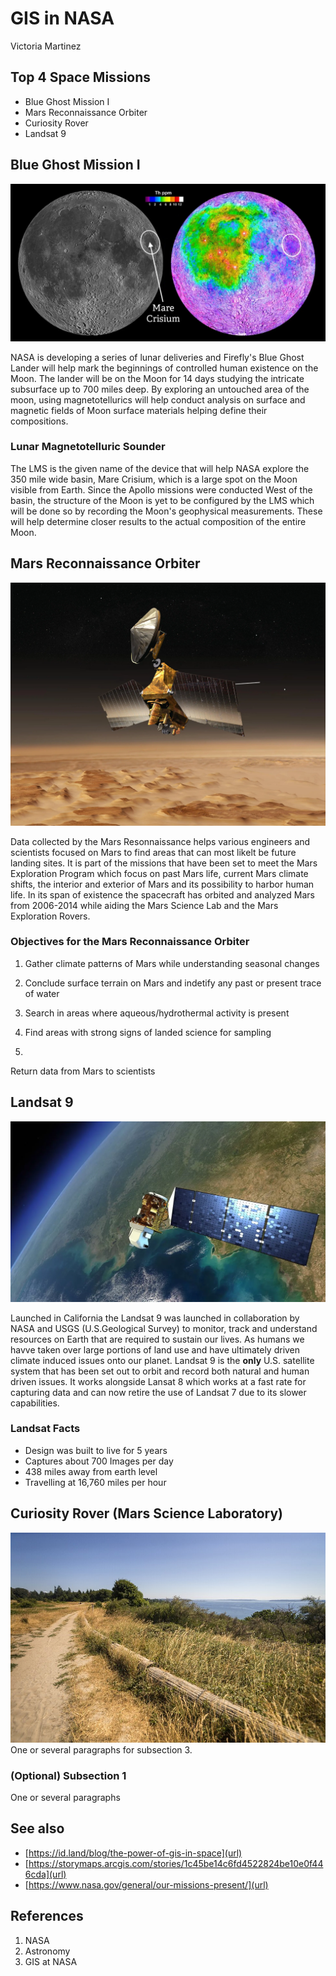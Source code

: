 # GIS in NASA
Victoria Martinez

## Top 4 Space Missions
- Blue Ghost Mission I
- Mars Reconnaissance Orbiter
- Curiosity Rover
- Landsat 9



## Blue Ghost Mission I
![images](Images/blue-ghost.webp)

NASA is developing a series of lunar deliveries and Firefly's Blue Ghost Lander will help mark the beginnings of controlled human existence on the Moon. The lander will be on the Moon for 14 days studying the intricate subsurface up to 700 miles deep. By exploring an untouched area of the moon, using magnetotellurics will help conduct analysis on surface and magnetic fields of Moon surface materials helping define their compositions.

### Lunar Magnetotelluric Sounder
The LMS is the given name of the device that will help NASA explore the 350 mile wide basin, Mare Crisium, which is a large spot on the Moon visible from Earth. Since the Apollo missions were conducted West of the basin, the structure of the Moon is yet to be configured by the LMS which will be done so by recording the Moon's geophysical measurements. These will help determine closer results to the actual composition of the entire Moon.

## Mars Reconnaissance Orbiter
![images](Images/mars-orbiter.webp)

Data collected by the Mars Resonnaissance helps various engineers and scientists focused on Mars to find areas that can most likelt be future landing sites. It is part of the missions that have been set to meet the Mars Exploration Program which focus on past Mars life, current Mars climate shifts, the interior and exterior of Mars and its possibility to harbor human life. In its span of existence the spacecraft has orbited and analyzed Mars from 2006-2014 while aiding the Mars Science Lab and the Mars Exploration Rovers.

### Objectives for the Mars Reconnaissance Orbiter
1. Gather climate patterns of Mars while understanding seasonal changes

2. Conclude surface terrain on Mars and indetify any past or present trace of water

3. Search in areas where aqueous/hydrothermal activity is present

4. Find areas with strong signs of landed science for sampling

5. 
Return data from Mars to scientists 

## Landsat 9
![images](Images/landsat9.jpeg)

Launched in California the Landsat 9 was launched in collaboration by NASA and USGS (U.S.Geological Survey) to monitor, track and understand resources on Earth that are required to sustain our lives. As humans we havve taken over large portions of land use and have ultimately driven climate induced issues onto our planet. Landsat 9 is the **only** U.S. satellite system that has been set out to orbit and record both natural and human driven issues. It works alongside Lansat 8 which works at a fast rate for capturing data and can now retire the use of Landsat 7 due to its slower capabilities.
### Landsat Facts
 - Design was built to live for 5 years
 - Captures about 700 Images per day
 - 438 miles away from earth level
 - Travelling at 16,760 miles per hour

## Curiosity Rover (Mars Science Laboratory)
![images](Images/discoverypark.jpg)
One or several paragraphs for subsection 3.
### (Optional) Subsection 1
One or several paragraphs

## See also
- [https://id.land/blog/the-power-of-gis-in-space](url)
- [https://storymaps.arcgis.com/stories/1c45be14c6fd4522824be10e0f446cda](url)
- [https://www.nasa.gov/general/our-missions-present/](url)

## References
1. NASA
2. Astronomy
3. GIS at NASA